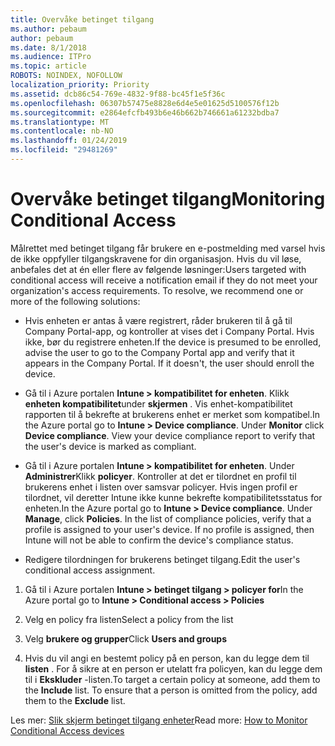 ```yaml
---
title: Overvåke betinget tilgang
ms.author: pebaum
author: pebaum
ms.date: 8/1/2018
ms.audience: ITPro
ms.topic: article
ROBOTS: NOINDEX, NOFOLLOW
localization_priority: Priority
ms.assetid: dcb86c54-769e-4832-9f88-bc45f1e5f36c
ms.openlocfilehash: 06307b57475e8828e6d4e5e01625d5100576f12b
ms.sourcegitcommit: e2864efcfb493b6e46b662b746661a61232bdba7
ms.translationtype: MT
ms.contentlocale: nb-NO
ms.lasthandoff: 01/24/2019
ms.locfileid: "29481269"
---
```

# <a name="monitoring-conditional-access"></a><span data-ttu-id="ebec8-102">Overvåke betinget tilgang</span><span class="sxs-lookup"><span data-stu-id="ebec8-102">Monitoring Conditional Access</span></span>

<span data-ttu-id="ebec8-p101">Målrettet med betinget tilgang får brukere en e-postmelding med varsel hvis de ikke oppfyller tilgangskravene for din organisasjon. Hvis du vil løse, anbefales det at én eller flere av følgende løsninger:</span><span class="sxs-lookup"><span data-stu-id="ebec8-p101">Users targeted with conditional access will receive a notification email if they do not meet your organization's access requirements. To resolve, we recommend one or more of the following solutions:</span></span>
  
- <span data-ttu-id="ebec8-p102">Hvis enheten er antas å være registrert, råder brukeren til å gå til Company Portal-app, og kontroller at vises det i Company Portal. Hvis ikke, bør du registrere enheten.</span><span class="sxs-lookup"><span data-stu-id="ebec8-p102">If the device is presumed to be enrolled, advise the user to go to the Company Portal app and verify that it appears in the Company Portal. If it doesn't, the user should enroll the device.</span></span>
    
- <span data-ttu-id="ebec8-p103">Gå til i Azure portalen **Intune \> kompatibilitet for enheten**. Klikk **enheten kompatibilitet**under **skjermen** . Vis enhet-kompatibilitet rapporten til å bekrefte at brukerens enhet er merket som kompatibel.</span><span class="sxs-lookup"><span data-stu-id="ebec8-p103">In the Azure portal go to **Intune \> Device compliance**. Under **Monitor** click **Device compliance**. View your device compliance report to verify that the user's device is marked as compliant.</span></span> 
    
- <span data-ttu-id="ebec8-p104">Gå til i Azure portalen **Intune \> kompatibilitet for enheten**. Under **Administrer**Klikk **policyer**. Kontroller at det er tilordnet en profil til brukerens enhet i listen over samsvar policyer. Hvis ingen profil er tilordnet, vil deretter Intune ikke kunne bekrefte kompatibilitetsstatus for enheten.</span><span class="sxs-lookup"><span data-stu-id="ebec8-p104">In the Azure portal go to **Intune \> Device compliance**. Under **Manage**, click **Policies**. In the list of compliance policies, verify that a profile is assigned to your user's device. If no profile is assigned, then Intune will not be able to confirm the device's compliance status.</span></span> 
    
- <span data-ttu-id="ebec8-114">Redigere tilordningen for brukerens betinget tilgang.</span><span class="sxs-lookup"><span data-stu-id="ebec8-114">Edit the user's conditional access assignment.</span></span>
    
1. <span data-ttu-id="ebec8-115">Gå til i Azure portalen **Intune \> betinget tilgang \> policyer for**</span><span class="sxs-lookup"><span data-stu-id="ebec8-115">In the Azure portal go to **Intune \> Conditional access \> Policies**</span></span>
    
2. <span data-ttu-id="ebec8-116">Velg en policy fra listen</span><span class="sxs-lookup"><span data-stu-id="ebec8-116">Select a policy from the list</span></span>
    
3. <span data-ttu-id="ebec8-117">Velg **brukere og grupper**</span><span class="sxs-lookup"><span data-stu-id="ebec8-117">Click **Users and groups**</span></span>
    
4. <span data-ttu-id="ebec8-p105">Hvis du vil angi en bestemt policy på en person, kan du legge dem til **listen** . For å sikre at en person er utelatt fra policyen, kan du legge dem til i **Ekskluder** -listen.</span><span class="sxs-lookup"><span data-stu-id="ebec8-p105">To target a certain policy at someone, add them to the **Include** list. To ensure that a person is omitted from the policy, add them to the **Exclude** list.</span></span> 
    
<span data-ttu-id="ebec8-120">Les mer: [Slik skjerm betinget tilgang enheter](https://docs.microsoft.com/en-us/intune/conditional-access-exchange-monitor)</span><span class="sxs-lookup"><span data-stu-id="ebec8-120">Read more: [How to Monitor Conditional Access devices](https://docs.microsoft.com/en-us/intune/conditional-access-exchange-monitor)</span></span>
  


